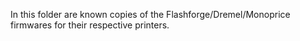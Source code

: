 In this folder are known copies of the Flashforge/Dremel/Monoprice firmwares for their respective printers.
